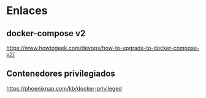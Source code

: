 # Enlaces

## docker-compose v2
https://www.howtogeek.com/devops/how-to-upgrade-to-docker-compose-v2/

## Contenedores privilegiados
https://phoenixnap.com/kb/docker-privileged